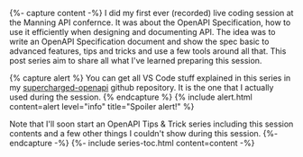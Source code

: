 {%- capture content -%}
I did my first ever (recorded) live coding session at the Manning API confernce.
It was about the OpenAPI Specification, how to use it efficiently when designing and documenting API.
The idea was to write an OpenAPI Specification document and show the spec basic to advanced features, tips and tricks and use a few tools around all that.
This post series aim to share all what I've learned preparing this session.

{% capture alert %}
You can get all VS Code stuff explained in this series in my [supercharged-openapi](https://github.com/arno-di-loreto/supercharged-openapi) github repository.
It is the one that I actually used during the session.
{% endcapture %}
{% include alert.html content=alert level="info" title="Spoiler alert!" %}

Note that I'll soon start an OpenAPI Tips & Trick series including this session contents and a few other things I couldn't show during this session.
{%- endcapture -%}
{%- include series-toc.html content=content -%}